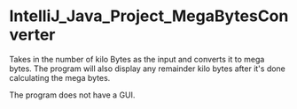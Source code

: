 # IntelliJ_Java_Project_MegaBytesConverter
Takes in the number of kilo Bytes as the input and converts it to mega bytes. 
The program will also display any remainder kilo bytes after it's done calculating the mega bytes. 

The program does not have a GUI.
